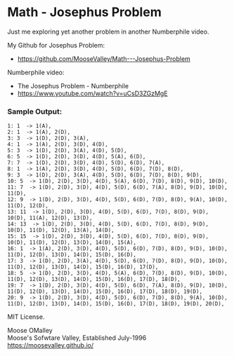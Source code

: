 # Math - Josephus Problem

Just me exploring yet another problem in another Numberphile video.

My Github for Josephus Problem:
* https://github.com/MooseValley/Math---Josephus-Problem

Numberphile video:
* The Josephus Problem - Numberphile
* https://www.youtube.com/watch?v=uCsD3ZGzMgE

### Sample Output:
```
1: 1  -> 1(A),
2: 1  -> 1(A), 2(D),
3: 3  -> 1(D), 2(D), 3(A),
4: 1  -> 1(A), 2(D), 3(D), 4(D),
5: 3  -> 1(D), 2(D), 3(A), 4(D), 5(D),
6: 5  -> 1(D), 2(D), 3(D), 4(D), 5(A), 6(D),
7: 7  -> 1(D), 2(D), 3(D), 4(D), 5(D), 6(D), 7(A),
8: 1  -> 1(A), 2(D), 3(D), 4(D), 5(D), 6(D), 7(D), 8(D),
9: 3  -> 1(D), 2(D), 3(A), 4(D), 5(D), 6(D), 7(D), 8(D), 9(D),
10: 5  -> 1(D), 2(D), 3(D), 4(D), 5(A), 6(D), 7(D), 8(D), 9(D), 10(D),
11: 7  -> 1(D), 2(D), 3(D), 4(D), 5(D), 6(D), 7(A), 8(D), 9(D), 10(D), 11(D),
12: 9  -> 1(D), 2(D), 3(D), 4(D), 5(D), 6(D), 7(D), 8(D), 9(A), 10(D), 11(D), 12(D),
13: 11  -> 1(D), 2(D), 3(D), 4(D), 5(D), 6(D), 7(D), 8(D), 9(D), 10(D), 11(A), 12(D), 13(D),
14: 13  -> 1(D), 2(D), 3(D), 4(D), 5(D), 6(D), 7(D), 8(D), 9(D), 10(D), 11(D), 12(D), 13(A), 14(D),
15: 15  -> 1(D), 2(D), 3(D), 4(D), 5(D), 6(D), 7(D), 8(D), 9(D), 10(D), 11(D), 12(D), 13(D), 14(D), 15(A),
16: 1  -> 1(A), 2(D), 3(D), 4(D), 5(D), 6(D), 7(D), 8(D), 9(D), 10(D), 11(D), 12(D), 13(D), 14(D), 15(D), 16(D),
17: 3  -> 1(D), 2(D), 3(A), 4(D), 5(D), 6(D), 7(D), 8(D), 9(D), 10(D), 11(D), 12(D), 13(D), 14(D), 15(D), 16(D), 17(D),
18: 5  -> 1(D), 2(D), 3(D), 4(D), 5(A), 6(D), 7(D), 8(D), 9(D), 10(D), 11(D), 12(D), 13(D), 14(D), 15(D), 16(D), 17(D), 18(D),
19: 7  -> 1(D), 2(D), 3(D), 4(D), 5(D), 6(D), 7(A), 8(D), 9(D), 10(D), 11(D), 12(D), 13(D), 14(D), 15(D), 16(D), 17(D), 18(D), 19(D),
20: 9  -> 1(D), 2(D), 3(D), 4(D), 5(D), 6(D), 7(D), 8(D), 9(A), 10(D), 11(D), 12(D), 13(D), 14(D), 15(D), 16(D), 17(D), 18(D), 19(D), 20(D),
```

MIT License.

Moose OMalley
<br>Moose's Sofwtare Valley, Established July-1996
<br>https://moosevalley.github.io/
